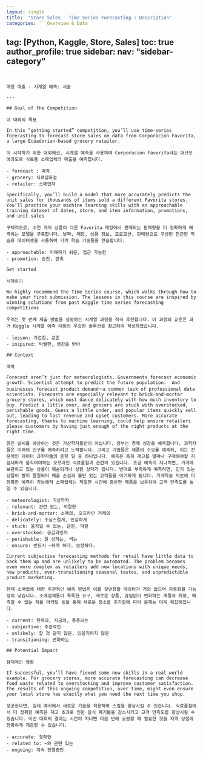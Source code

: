 ```yaml
---
layout: single
title:  "Store Sales - Time Series Forecasting : Description"
categories: ```Overview & Data 
```
tag: [Python, Kaggle, Store, Sales]
toc: true
author_profile: true
sidebar:
    nav: "sidebar-category"
---
```


매장 매출 - 시계열 예측: 서술

---

## Goal of the Competition

이 대회의 목표

In this “getting started” competition, you’ll use time-series forecasting to forecast store sales on data from Corporación Favorita, a large Ecuadorian-based grocery retailer.

이 시작하기 위한 대회에선, 시계열 예측을 사용하여 Corporación Favorita라는 대규모 에콰도르 식료품 소매업체의 매출을 예측합니다.

- forecast : 예측
- grocery: 식료잡화점
- retailer: 소매업자

Specifically, you’ll build a model that more accurately predicts the unit sales for thousands of items sold a different Favorita stores. You’ll practice your machine learning skills with an approachable training dataset of dates, store, and item information, promotions, and unit sales

구체적으로, 수천 개의 상품이 다른 Favorita 매장에서 판매되는 판매량을 더 정확하게 예측하는 모델을 구축합니다. 날짜, 매장, 상품 정보, 프로모션, 판매량으로 구성된 친근한 학습용 데이터셋을 사용하여 기계 학습 기술들을 연습합니다.

- approachable: 이해하기 쉬운, 접근 가능한
- promotion: 승진, 판촉

Get started

시작하기

We highly recommend the Time Series course, which walks through how to make your first submission. The lessons in this course are inspired by winning solutions from past Kaggle time series forecasting competitions

우리는 첫 번째 제출 방법을 설명하는 시계열 과정을 적극 추천합니다. 이 과정의 교훈은 과거 Kaggle 시계열 예측 대회의 우승한 솔루션을 참고하여 작성하였습니다.

- lesson: 가르침, 교훈
- inspired: 탁월한, 영감을 받아

## Context

맥락

Forecast aren’t just for meteorologists. Governments forecast economic growth. Scientist attempt to predict the future population.  And businesses forecast product demandㅡa common task of professional data scientists. Forecasts are especially relevant to brick-and-mortar grocery stores, which must dance delicately with how much inventory to buy. Predict a little over, and grocers are stuck with overstocked, perishable goods. Guess a little under, and popular items quickly sell out, leading to lost revenue and upset customers. More accurate forecasting, thanks to machine learning, could help ensure retailers please customers by having just enough of the right products at the right time.

맑은 날씨를 예상하는 것은 기상학자들만이 아닙니다. 정부는 경제 성장을 예측합니다. 과학자들은 미래의 인구를 예측하려고 노력합니다. 그리고 기업들은 제품의 수요를 예측하, 이는 전문적인 데이터 과학자들의 흔한 일 중 하나입니다. 예측은 특히 재고를 얼마나 구매해야할 지 섬세하게 움직여야하는 오프라인 식료품점과 관련이 있습니다. 조금 예측이 지나치면, 가게에 보관하고 있는 상품이 훼손되거나 상한 상태가 됩니다. 반대로 부족하게 예측하면, 인기 있는 상품이 빨리 품절되어 매출 손실과 불만 있는 고객들을 야기하게 됩니다. 기계학습 덕분에 더 정확한 예측이 가능해져 소매업체는 적절한 시간에 충분한 제품을 보유하여 고객 만족도를 높일 수 있습니다.

- meteorologist: 기상학자
- relevant: 관련 있는, 적절한
- brick-and-mortar: 소매의, 오프라인 거래의
- delicately: 조심스럽게, 민감하게
- stuck: 움직일 수 없는, 갇힌, 막힌
- overstocked: 공급과잉의
- perishable: 잘 상하는, 썩는
- ensure: 반드시 ~하게 하다. 보장하다.

Current subjective forecasting methods for retail have little data to back them up and are unlikely to be automated. The problem becomes even more complex as retailers add new locations with unique needs, new products, ever-transitioning seasonal tastes, and unpredictable product marketing.

현재 소매업에 대한 주관적인 예측 방법은 이를 뒷받침할 데이터가 거의 없으며 자동화될 가능성이 낮습니다. 소매업체들이 독특한 요구, 새로운 상품, 끊임없이 변화하는 계절적 취향, 예측할 수 없는 제품 마케팅 등을 통해 새로운 장소를 추가함에 따라 문제는 더욱 복잡해집니다.

- current: 현재의, 지금의, 통용되는
- subjective: 주관적인
- unlikely: 할 것 같지 않은, 있음직하지 않은
- transitioning: 변화하는

## Potential Impact

잠재적인 영향

If successful, you’ll have fiexed some new skills in a real world example. For grocery stores, more accurate forecasting can decrease food waste related to overstocking and improve customer satisfaction. The results of this ongoing competition, over time, might even ensure your local store has exactly what you need the next time you shop.

성공한다면, 실제 예시에서 새로운 기술을 적용하여 스킬을 향상시킬 수 있습니다. 식료품점에서 더 정확한 예측은 재고 초과로 인한 음식 폐기물을 감소시키고 고객 만족도를 향상시킬 수 있습니다. 이번 대회의 결과는 시간이 지나면 다음 번에 쇼핑할 때 필요한 것을 지역 상점에 정확하게 제공할 수 있습니다.

- accurate: 정확한
- related to: ~와 관련 있는
- ongoing: 계속 진행중인
